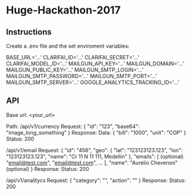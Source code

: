 # Huge-Hackathon-2017

## Instructions

Create a .env file and the set enviroment variables:

BASE_URL='...'
CLARIFAI_ID='...'
CLARIFAI_SECRET='...'
CLARIFAI_MODEL_ID='...'
MAILGUN_API_KEY='...'
MAILGUN_DOMAIN='...'
MAILGUN_PUBLIC_KEY='...'
MAILGUN_SMTP_LOGIN='...'
MAILGUN_SMTP_PASSWORD='...'
MAILGUN_SMTP_PORT='...'
MAILGUN_SMTP_SERVER='...'
GOOGLE_ANALYTICS_TRACKING_ID='...'

## API

Base url: <your_url>

Path: /api/v1/currency
Request:
  {
    "id": "123",
    "base64": "image_long_something"
  }
Response:
  Data:
    {
      "bill": "1000",
      "unit": "COP"
    }
  Status: 200

/api/v1/email
Request:
  {
    "id": "456",
    "geo": {
      "lat": "123123123.123",
      "lon": "123123123.123",
      "name": "Cr 11 N 11 111, Medellin"
    },
    "emails": [                     (optional)
      "email@test.com",
      "email@test.com",
      ...
    ],
    "name": "Aurelio Cheveroni"     (optional)
  }
Response:
  Status: 200

/api/v1/analitycs
  Request:
    {
      "category": "",
      "action": ""
    }
  Response:
    Status: 200
